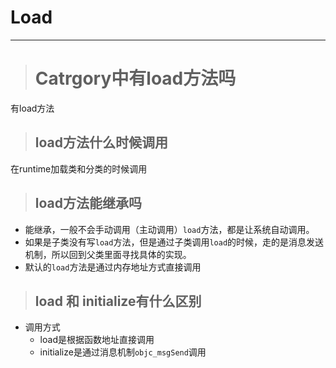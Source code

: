 # Load

---

> # Catrgory中有load方法吗

有load方法

> ## load方法什么时候调用

在runtime加载类和分类的时候调用

> ## load方法能继承吗

* 能继承，一般不会手动调用（主动调用）`load`方法，都是让系统自动调用。
* 如果是子类没有写`load`方法，但是通过子类调用`load`的时候，走的是消息发送机制，所以回到父类里面寻找具体的实现。
* 默认的`load`方法是通过内存地址方式直接调用

> ## load 和 initialize有什么区别

* 调用方式
  * load是根据函数地址直接调用
  * initialize是通过消息机制`objc_msgSend`调用





